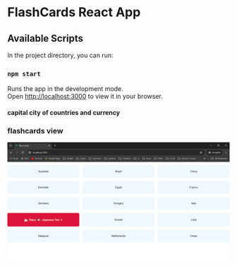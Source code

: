 # FlashCards React App

## Available Scripts

In the project directory, you can run:

### `npm start`

Runs the app in the development mode.\
Open [http://localhost:3000](http://localhost:3000) to view it in your browser.

#### capital city of countries and currency 

### flashcards view 
![alt text](public/imageflashcard.png)
